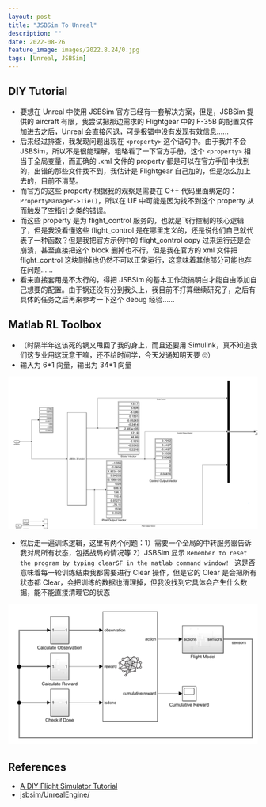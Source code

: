 ```yaml
---
layout: post
title: "JSBSim To Unreal"
description: ""
date: 2022-08-26
feature_image: images/2022.8.24/0.jpg
tags: [Unreal, JSBSim]
---
```


<!--more-->

## DIY Tutorial

- 要想在 Unreal 中使用 JSBSim 官方已经有一套解决方案，但是，JSBSim 提供的 aircraft 有限，我尝试把那边需求的 Flightgear 中的 F-35B 的配置文件加进去之后，Unreal 会直接闪退，可是报错中没有发现有效信息......
- 后来经过排查，我发现问题出现在 `<property>` 这个语句中。由于我并不会 JSBSim，所以不是很能理解，粗略看了一下官方手册，这个 `<property>` 相当于全局变量，而正确的 .xml 文件的 property 都是可以在官方手册中找到的，出错的那些文件找不到，我估计是 Flightgear 自己加的，但是怎么加上去的，目前不清楚。
- 而官方的这些 property 根据我的观察是需要在 C++ 代码里面绑定的：`PropertyManager->Tie()`，所以在 UE 中可能是因为找不到这个 property 从而触发了空指针之类的错误。
- 而这些 property 是为 flight_control 服务的，也就是飞行控制的核心逻辑了，但是我没看懂这些 flight_control 是在哪里定义的，还是说他们自己就代表了一种函数？但是我把官方示例中的 flight_control copy 过来运行还是会崩溃，甚至直接把这个 block 删掉也不行，但是我在官方的 xml 文件把 flight_control 这块删掉也仍然不可以正常运行，这意味着其他部分可能也存在问题......
- 看来直接套用是不太行的，得把 JSBSim 的基本工作流搞明白才能自由添加自己想要的配置。由于锅还没有分到我头上，我目前不打算继续研究了，之后有具体的任务之后再来参考一下这个 debug 经验......

## Matlab RL Toolbox

- （时隔半年这该死的锅又甩回了我的身上，而且还要用 Simulink，真不知道我们这专业用这玩意干嘛，还不给时间学，今天发通知明天要 🙄）
- 输入为 6\*1 向量，输出为 34\*1 向量

![](/images/2022.8.26/1.png)

- 然后走一遍训练逻辑，这里有两个问题：1）需要一个全局的中转服务器告诉我对局所有状态，包括战局的情况等 2）JSBSim 显示 `Remember to reset the program by typing clearSF in the matlab command window! ` 这是否意味着每一轮训练结束我都需要进行 Clear 操作，但是它的 Clear 是会把所有状态都 Clear，会把训练的数据也清理掉，但我没找到它具体会产生什么数据，能不能直接清理它的状态

![](/images/2022.8.26/2.png)



## References

- [A DIY Flight Simulator Tutorial](https://dev.epicgames.com/community/learning/tutorials/mmL/a-diy-flight-simulator-tutorial)
- [jsbsim/UnrealEngine/](https://github.com/JSBSim-Team/jsbsim/tree/master/UnrealEngine)